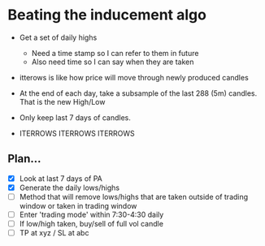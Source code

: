 # Beating the inducement algo
- Get a set of daily highs
  - Need a time stamp so I can refer to them in future
  - Also need time so I can say when they are taken

- itterows is like how price will move through newly produced candles

- At the end of each day, take a subsample of the last 288 (5m) candles. That is the new High/Low
- Only keep last 7 days of candles.

- ITERROWS ITERROWS ITERROWS

## Plan...
- [x] Look at last 7 days of PA
- [x] Generate the daily lows/highs
- [ ] Method that will remove lows/highs that are taken outside of trading window or taken in trading window
- [ ] Enter 'trading mode' within 7:30-4:30 daily
- [ ] If low/high taken, buy/sell of full vol candle
- [ ] TP at xyz / SL at abc